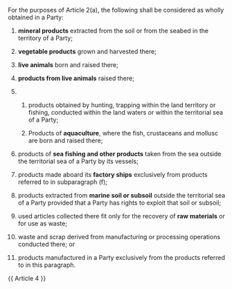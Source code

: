 For the purposes of Article 2(a), the following shall be considered as wholly obtained in a Party:

1. **mineral products** extracted from the soil or from the seabed in the territory of a Party;

2. **vegetable products** grown and harvested there;

3. **live animals** born and raised there;

4. **products from live animals** raised there;

5.
   1. products obtained by hunting, trapping within the land territory or fishing, conducted within the land waters or within the territorial sea of a Party;

   2. Products of **aquaculture**, where the fish, crustaceans and mollusc are born and raised there;

6. products of **sea fishing and other products** taken from the sea outside the territorial sea of a Party by its vessels;

7. products made aboard its **factory ships** exclusively from products referred to in subparagraph (f);

8. products extracted from **marine soil or subsoil** outside the territorial sea of a Party provided that a Party has rights to exploit that soil or subsoil;

9. used articles collected there fit only for the recovery of **raw materials** or for use as waste;

10. waste and scrap derived from manufacturing or processing operations conducted there; or

11. products manufactured in a Party exclusively from the products referred to in this paragraph.

{{ Article 4 }}
